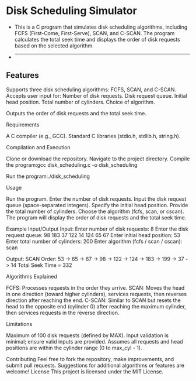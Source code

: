 # Disk Scheduling Simulator
- This is a C program that simulates disk scheduling algorithms, including FCFS (First-Come, First-Serve), SCAN, and C-SCAN. The program calculates the total seek time and displays the order of disk requests based on the selected algorithm.
- ____________________________________
## Features

Supports three disk scheduling algorithms: FCFS, SCAN, and C-SCAN.
Accepts user input for:
Number of disk requests.
Disk request queue.
Initial head position.
Total number of cylinders.
Choice of algorithm.


Outputs the order of disk requests and the total seek time.

Requirements

A C compiler (e.g., GCC).
Standard C libraries (stdio.h, stdlib.h, string.h).

Compilation and Execution

Clone or download the repository.
Navigate to the project directory.
Compile the program:gcc disk_scheduling.c -o disk_scheduling


Run the program:./disk_scheduling



Usage

Run the program.
Enter the number of disk requests.
Input the disk request queue (space-separated integers).
Specify the initial head position.
Provide the total number of cylinders.
Choose the algorithm (fcfs, scan, or cscan).
The program will display the order of disk requests and the total seek time.

Example Input/Output
Input:
Enter number of disk requests: 8
Enter the disk request queue: 98 183 37 122 14 124 65 67
Enter initial head position: 53
Enter total number of cylinders: 200
Enter algorithm (fcfs / scan / cscan): scan

Output:
SCAN Order: 53 -> 65 -> 67 -> 98 -> 122 -> 124 -> 183 -> 199 -> 37 -> 14
Total Seek Time = 332

Algorithms Explained

FCFS: Processes requests in the order they arrive.
SCAN: Moves the head in one direction (toward higher cylinders), services requests, then reverses direction after reaching the end.
C-SCAN: Similar to SCAN but resets the head to the opposite end (cylinder 0) after reaching the maximum cylinder, then services requests in the reverse direction.

Limitations

Maximum of 100 disk requests (defined by MAX).
Input validation is minimal; ensure valid inputs are provided.
Assumes all requests and head positions are within the cylinder range (0 to max_cyl - 1).

Contributing
Feel free to fork the repository, make improvements, and submit pull requests. Suggestions for additional algorithms or features are welcome!
License
This project is licensed under the MIT License.

